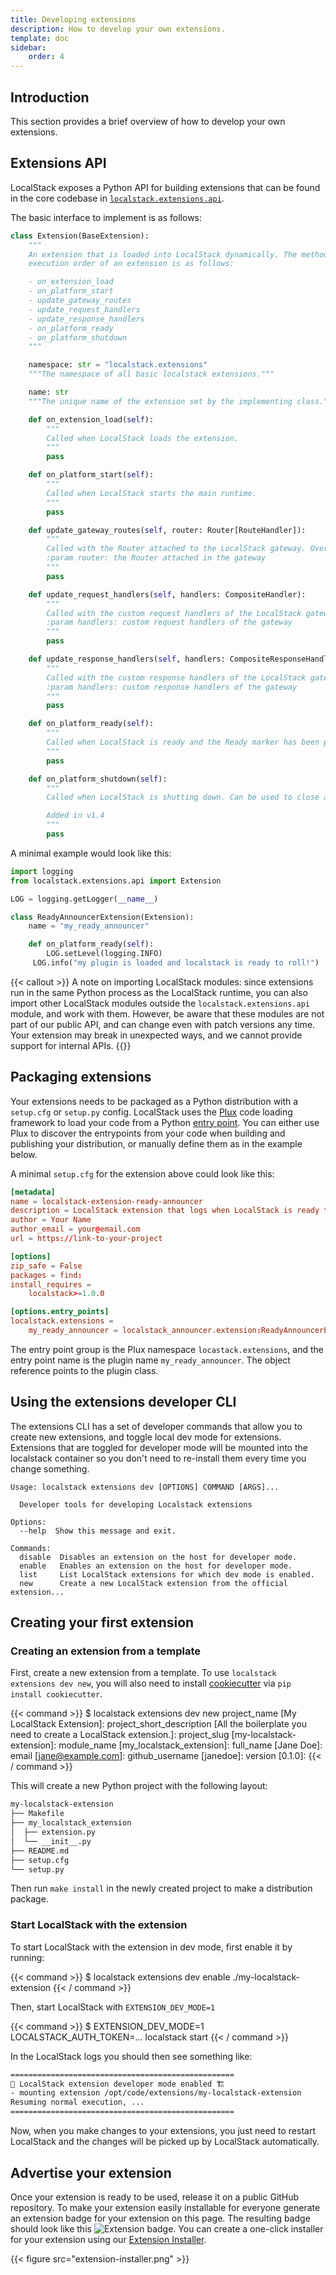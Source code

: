 ```yaml
---
title: Developing extensions
description: How to develop your own extensions.
template: doc
sidebar:
    order: 4
---
```


## Introduction

This section provides a brief overview of how to develop your own extensions.

## Extensions API

LocalStack exposes a Python API for building extensions that can be found in the core codebase in [`localstack.extensions.api`](https://github.com/localstack/localstack/tree/master/localstack/extensions/api).

The basic interface to implement is as follows:

```python
class Extension(BaseExtension):
    """
    An extension that is loaded into LocalStack dynamically. The method
    execution order of an extension is as follows:

    - on_extension_load
    - on_platform_start
    - update_gateway_routes
    - update_request_handlers
    - update_response_handlers
    - on_platform_ready
    - on_platform_shutdown
    """

    namespace: str = "localstack.extensions"
    """The namespace of all basic localstack extensions."""

    name: str
    """The unique name of the extension set by the implementing class."""

    def on_extension_load(self):
        """
        Called when LocalStack loads the extension.
        """
        pass

    def on_platform_start(self):
        """
        Called when LocalStack starts the main runtime.
        """
        pass

    def update_gateway_routes(self, router: Router[RouteHandler]):
        """
        Called with the Router attached to the LocalStack gateway. Overwrite this to add or update routes.
        :param router: the Router attached in the gateway
        """
        pass

    def update_request_handlers(self, handlers: CompositeHandler):
        """
        Called with the custom request handlers of the LocalStack gateway. Overwrite this to add or update handlers.
        :param handlers: custom request handlers of the gateway
        """
        pass

    def update_response_handlers(self, handlers: CompositeResponseHandler):
        """
        Called with the custom response handlers of the LocalStack gateway. Overwrite this to add or update handlers.
        :param handlers: custom response handlers of the gateway
        """
        pass

    def on_platform_ready(self):
        """
        Called when LocalStack is ready and the Ready marker has been printed.
        """
        pass

    def on_platform_shutdown(self):
        """
        Called when LocalStack is shutting down. Can be used to close any resources (threads, processes, sockets, etc.).

        Added in v1.4
        """
        pass
```

A minimal example would look like this:

```python
import logging
from localstack.extensions.api import Extension

LOG = logging.getLogger(__name__)

class ReadyAnnouncerExtension(Extension):
    name = "my_ready_announcer"

    def on_platform_ready(self):
        LOG.setLevel(logging.INFO)
     LOG.info("my plugin is loaded and localstack is ready to roll!")
```

{{< callout >}}
A note on importing LocalStack modules: since extensions run in the same Python process as the LocalStack runtime,
you can also import other LocalStack modules outside the `localstack.extensions.api` module, and work with them.
However, be aware that these modules are not part of our public API, and can change even with patch versions any time.
Your extension may break in unexpected ways, and we cannot provide support for internal APIs.
{{</callout>}}

## Packaging extensions

Your extensions needs to be packaged as a Python distribution with a
`setup.cfg` or `setup.py` config.
LocalStack uses the
[Plux](https://github.com/localstack/plux) code loading framework to load your
code from a Python [entry point](https://packaging.python.org/en/latest/specifications/entry-points/).
You can either use Plux to discover the entrypoints from your code when
building and publishing your distribution, or manually define them as in the
example below.

A minimal `setup.cfg` for the extension above could look like this:

```toml
[metadata]
name = localstack-extension-ready-announcer
description = LocalStack extension that logs when LocalStack is ready to receive requests
author = Your Name
author_email = your@email.com
url = https://link-to-your-project

[options]
zip_safe = False
packages = find:
install_requires =
    localstack>=1.0.0

[options.entry_points]
localstack.extensions =
    my_ready_announcer = localstack_announcer.extension:ReadyAnnouncerExtension
```

The entry point group is the Plux namespace `locastack.extensions`, and the
entry point name is the plugin name `my_ready_announcer`.
The object
reference points to the plugin class.

## Using the extensions developer CLI

The extensions CLI has a set of developer commands that allow you to create new extensions, and toggle local dev mode for extensions.
Extensions that are toggled for developer mode will be mounted into the localstack container so you don't need to re-install them every time you change something.

```console
Usage: localstack extensions dev [OPTIONS] COMMAND [ARGS]...

  Developer tools for developing Localstack extensions

Options:
  --help  Show this message and exit.

Commands:
  disable  Disables an extension on the host for developer mode.
  enable   Enables an extension on the host for developer mode.
  list     List LocalStack extensions for which dev mode is enabled.
  new      Create a new LocalStack extension from the official extension...
```

## Creating your first extension

### Creating an extension from a template

First, create a new extension from a template.
To use `localstack extensions dev new`, you will also need to install [cookiecutter](https://github.com/cookiecutter/cookiecutter) via `pip install cookiecutter`.

{{< command >}}
$ localstack extensions dev new
project_name [My LocalStack Extension]:
project_short_description [All the boilerplate you need to create a LocalStack extension.]:
project_slug [my-localstack-extension]:
module_name [my_localstack_extension]:
full_name [Jane Doe]:
email [jane@example.com]:
github_username [janedoe]:
version [0.1.0]:
{{< / command >}}

This will create a new Python project with the following layout:

```bash
my-localstack-extension
├── Makefile
├── my_localstack_extension
│  ├── extension.py
│  └── __init__.py
├── README.md
├── setup.cfg
└── setup.py
```

Then run `make install` in the newly created project to make a distribution package.

### Start LocalStack with the extension

To start LocalStack with the extension in dev mode, first enable it by running:

{{< command >}}
$ localstack extensions dev enable ./my-localstack-extension
{{< / command >}}

Then, start LocalStack with `EXTENSION_DEV_MODE=1`

{{< command >}}
$ EXTENSION_DEV_MODE=1 LOCALSTACK_AUTH_TOKEN=...
localstack start
{{< / command >}}

In the LocalStack logs you should then see something like:

```bash
==================================================
👷 LocalStack extension developer mode enabled 🏗
- mounting extension /opt/code/extensions/my-localstack-extension
Resuming normal execution, ...
==================================================
```

Now, when you make changes to your extensions, you just need to restart LocalStack and the changes will be picked up by LocalStack automatically.

## Advertise your extension

Once your extension is ready to be used, release it on a public GitHub repository.
To make your extension easily installable for everyone generate an extension badge for your extension on this page.
The resulting badge should look like this <img src="https://localstack.cloud/gh/extension-badge.svg" alt="Extension badge">.
You can create a one-click installer for your extension using our [Extension Installer](https://app.localstack.cloud/extensions/remote).

{{< figure src="extension-installer.png" >}}

<!-- TODO: add screenshot of installer with a specific extension, currently doesn't work -->
